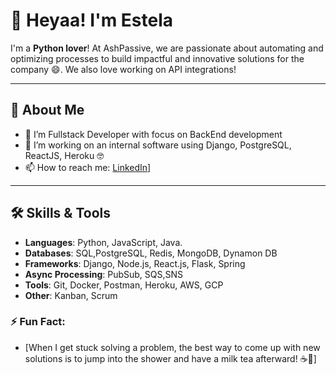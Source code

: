 # 👋 Heyaa! I'm Estela  

I'm a **Python lover**!  At AshPassive, we are passionate about automating and optimizing processes to build impactful and innovative solutions for the company 😄. We also love working on API integrations!

---

## 🌟 **About Me**
- 🌱 I’m Fullstack Developer with focus on BackEnd development 
- 🔭 I’m working on an internal software using Django, PostgreSQL, ReactJS, Heroku 🤓
- 📫 How to reach me: [LinkedIn](https://www.linkedin.com/in/maria-estela-souza-737ab216a/)]

---

## 🛠️ **Skills & Tools**

- **Languages**: Python, JavaScript, Java.
- **Databases**: SQL,PostgreSQL, Redis, MongoDB, Dynamon DB
- **Frameworks**: Django, Node.js, React.js, Flask, Spring
- **Async Processing**: PubSub, SQS,SNS
- **Tools**: Git, Docker, Postman, Heroku, AWS, GCP
- **Other**: Kanban, Scrum




### ⚡ Fun Fact:
- [When I get stuck solving a problem, the best way to come up with new solutions is to jump into the shower and have a milk tea afterward! ☕🚿]
